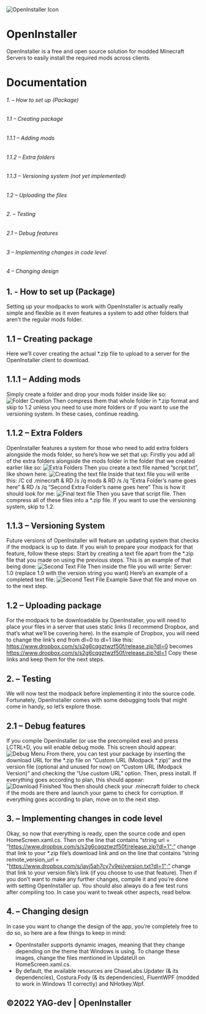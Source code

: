 
![OpenInstaller Icon](https://i.imgur.com/8nzJilO.png)
# OpenInstaller
OpenInstaller is a free and open source solution for modded Minecraft Servers to easily install the required mods across clients.

# Documentation
###### 1. – How to set up (Package)
###### 1.1 – Creating package
###### 1.1.1 – Adding mods
###### 1.1.2 – Extra folders
###### 1.1.3 – Versioning system (not yet implemented)
###### 1.2 – Uploading the files
###### 2. – Testing
###### 2.1 – Debug features
###### 3 – Implementing changes in code level
###### 4 – Changing design

## 1. - How to set up (Package)
Setting up your modpacks to work with OpenInstaller is actually really simple and flexible as it even features a system to add other folders that aren’t the regular mods folder.

## 1.1	– Creating package
Here we’ll cover creating the actual *.zip file to upload to a server for the OpenInstaller client to download.

## 1.1.1	– Adding mods
Simply create a folder and drop your mods folder inside like so:
![Folder Creation](https://i.imgur.com/zcvggJF.jpg)
Then compress them that whole folder in *.zip format and skip to 1.2 unless you need to use more folders or if you want to use the versioning system. In these cases, continue reading.

## 1.1.2	– Extra Folders
OpenInstaller features a system for those who need to add extra folders alongside the mods folder, so here’s how we set that up:
Firstly you add all of the extra folders alongside the mods folder in the folder that we created earlier like so:
![Extra Folders](https://i.imgur.com/i4vuwoy.jpg)
Then you create a text file named “script.txt”, like shown here:
![Creating the text file](https://i.imgur.com/mM9qZse.jpg)
Inside that text file you will write this:
/C cd .minecraft & RD /s /q mods & RD /s /q “Extra Folder’s name goes here” & RD /s /q “Second Extra Folder’s name goes here”
This is how it should look for me:
![Final text file](https://i.imgur.com/fDacaVK.png)
Then you save that script file. 
Then compress all of these files into a *.zip file. If you want to use the versioning system, skip to 1.2.

## 1.1.3	– Versioning System
Future versions of OpenInstaller will feature an updating system that checks if the modpack is up to date. If you wish to prepare your modpack for that feature, follow these steps:
Start by creating a text file apart from the *.zip file that you made on using the previous steps. This is an example of that being done:
![Second Text File](https://i.imgur.com/JxcBvch.png)
Then inside the file you will write:
Server: 1.0
(replace 1.0 with the version string you want)
Here’s an example of a completed text file:
![Second Text File Example](https://i.imgur.com/V8k0yJ1.png)
Save that file and move on to the next step.

## 1.2	– Uploading package
For the modpack to be downloadable by OpenInstaller, you will need to place your files in a server that uses static links (I recommend Dropbox, and that’s what we’ll be covering here).
In the example of Dropbox, you will need to change the link’s end from dl=0 to dl=1 like this:
https://www.dropbox.com/s/s2g6cqgztwzf50f/release.zip?dl=0 
becomes
https://www.dropbox.com/s/s2g6cqgztwzf50f/release.zip?dl=1
Copy these links and keep them for the next steps.

## 2.	– Testing
We will now test the modpack before implementing it into the source code. Fortunately, OpenInstaller comes with some debugging tools that might come in handy, so let’s explore those.

## 2.1	– Debug features
If you compile OpenInstaller (or use the precompiled exe) and press LCTRL+D, you will enable debug mode. This screen should appear:
![Debug Menu](https://i.imgur.com/OsRpSdC.png)
From there, you can test your package by inserting the download URL for the *.zip file on “Custom URL (Modpack *.zip)” and the version file (optional and unused for now) on “Custom URL (Modpack Version)” and checking the “Use custom URL” option. Then, press install. If everything goes according to plan, this should appear:
![Download Finished](https://i.imgur.com/ao4AT3Q.png)
You then should check your .minecraft folder to check if the mods are there and launch your game to check for corruption.
If everything goes according to plan, move on to the next step.

## 3.	– Implementing changes in code level
Okay, so now that everything is ready, open the source code and open HomeScreen.xaml.cs. Then on the line that contains “string url = “https://www.dropbox.com/s/s2g6cqgztwzf50f/release.zip?dl=1";” change that link to your *.zip file’s download link and on the line that contains “string remote_version_url = "https://www.dropbox.com/s/iavj5ah7cy7v9ei/version.txt?dl=1";” change that link to your version file’s link (if you choose to use that feature).
Then if you don’t want to make any further changes, compile it and you’re done with setting OpenInstaller up. You should also always do a few test runs after compiling too. In case you want to tweak other aspects, read below.

## 4.	– Changing design
In case you want to change the design of the app, you’re completely free to do so, so here are a few things to keep in mind:
- OpenInstaller supports dynamic images, meaning that they change depending on the theme that Windows is using. To change these images, change the files mentioned in UpdateUI on HomeScreen.xaml.cs.
- By default, the available resources are ChaseLabs.Updater (& its dependencies), Costura.Fody (& its dependencies), FluentWPF (modded to work in Windows 11 correctly) and NHotkey.Wpf.

## ©2022 YAG-dev | OpenInstaller
